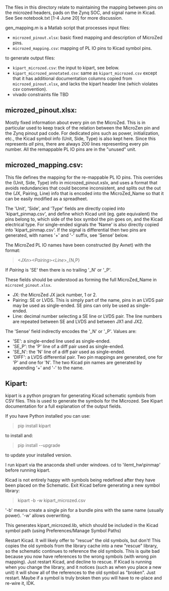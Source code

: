 The files in this directory relate to maintaining the mapping between pins on the microzed headers, pads on the Zynq SOC, and signal name in Kicad.  See See notebook.txt [1-4 June 20] for more discussion.

gen_mapping.m is a Matlab script that processes input files:
* `microzed_pinout.xlsx`: basic fixed mapping and description of MicroZed pins.
* `microzed_mapping.csv`: mapping of PL IO pins to Kicad symbol pins.

to generate output files:
* `kipart_microzed.csv`: the input to kipart, see below.
* `kipart_microzed_annotated.csv`: same as `kipart_microzed.csv` except that it has additional documentation columns copied from `microzed_pinout.xlsx`, and lacks the kipart header line (which violates csv convention).
* vivado constraints file TBD


## microzed_pinout.xlsx:
Mostly fixed information about every pin on the MicroZed.  This is in particular used to keep track of the relation between the MicroZen pin and the Zynq pinout pad code.  For dedicated pins such as power, initialization, etc., the Kicad symbol info (Unit, Side, Type) is also kept here.  Since this represents *all* pins, there are always 200 lines representing every pin number.  All the remappable PL IO pins are in the "unused" unit.

## microzed_mapping.csv:
This file defines the mapping for the re-mappable PL IO pins.  This overrides the (Unit, Side, Type) info in microzed_pinout.xslx, and uses a format that avoids redundancies that could become inconsistent, and splits out the out the (JX, Pairing, Line) info that is encoded into the MicroZed_Name so that it can be easily modified as a spreadheet.

The 'Unit', 'Side', and 'Type' fields are directly copied into 'kipart_pinmap.csv', and define which Kicad unit (eg. gate equivalent) the pins belong to, which side of the box symbol the pin goes on, and the Kicad electrical type.  For single-ended signals the 'Name' is also directly copied into 'kipart_pinmap.csv'.  If the signal is differential then two pins are generated, with names '+' and '-' suffix, see 'Sense' below.  

The MicroZed PL IO names have been constructed (by Avnet) with the format:
><JX*n*>_<*Pairing*>_<*Line*>_{N,P}

If *Pairing* is 'SE' then there is no trailing '_N' or '_P'.

These fields should be understood as forming the full MicroZed_Name in `microzed_pinout.xlsx`.  
* JX: the MicroZed JX jack number, 1 or 2.
* Pairing: SE or LVDS.  This is simply part of the name, pins in an LVDS pair may be used as single-ended. SE pins can only be used as single-ended.
* Line: decimal number selecting a SE line or LVDS pair. The line numbers are repeated between SE and LVDS and between JX1 and JX2.

The 'Sense' field indirectly encodes the '_N' or '_P'.  Values are:
* 'SE': a single-ended line used as single-ended.
* 'SE_P': the 'P' line of a diff pair used as single-ended.
* 'SE_N': the 'N' line of a diff pair used as single-ended.
* 'DIFF': a LVDS differential pair. Two pin mappings are generated, one for 'P' and one for 'N'. The two Kicad pin names are generated by appending '+' and '-' to the name.

## Kipart:
kipart is a python program for generating Kicad schematic symbols from CSV files.  This is used to generate the symbols for the Microzed.  See Kipart documentation for a full explanation of the output fields.


If you have Python installed you can use:
>pip install kipart

to install and:
>pip install --upgrade

to update your installed version.

I run kipart via the anaconda shell under windows.  cd to 'ilemt_hw\pinmap' before running kipart.

Kicad is not entirely happy with symbols being redefined after they have been placed on the Schematic.  Exit Kicad before generating a new symbol library:
>kipart -b -w kipart_microzed.csv

'-b' means create a single pin for a bundle pins with the same name (usually power).  '-w' allows overwriting.

This generates kipart_microzed.lib, which should be included in the Kicad symbol path (using Preferences/Manage Symbol Paths)

Restart Kicad.  It will likely offer to "rescue" the old symbols, but don't! This copies the old symbols from the library cache into a new "rescue" library, so the schematic continues to reference the old symbols.  This is quite bad because you now have references to the wrong symbols (with wrong pin mapping).  Just restart Kicad, and decline to rescue.  If Kicad is running when you change the library, and it notices (such as when you place a new unit) it will show all of the references to the old symbol as "broken".  Just restart.  Maybe if a symbol is truly broken then you will have to re-place and re-wire it, IDK.


